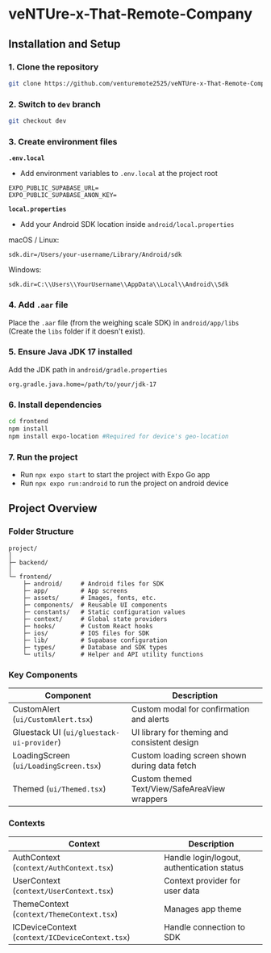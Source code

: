 # veNTUre-x-That-Remote-Company

## Installation and Setup

### 1. Clone the repository
```bash
git clone https://github.com/venturemote2525/veNTUre-x-That-Remote-Company.git
```

### 2. Switch to `dev` branch
```bash
git checkout dev
```

### 3. Create environment files
**`.env.local`**
- Add environment variables to `.env.local` at the project root
```env
EXPO_PUBLIC_SUPABASE_URL=
EXPO_PUBLIC_SUPABASE_ANON_KEY=
```
**`local.properties`**
- Add your Android SDK location inside `android/local.properties`

macOS / Linux:
```properties
sdk.dir=/Users/your-username/Library/Android/sdk
```
Windows:
```properties
sdk.dir=C:\\Users\\YourUsername\\AppData\\Local\\Android\\Sdk
```

### 4. Add `.aar` file
Place the `.aar` file (from the weighing scale SDK) in `android/app/libs` (Create the `libs` folder if it doesn't exist).

### 5. Ensure Java JDK 17 installed
Add the JDK path in `android/gradle.properties`
```properties
org.gradle.java.home=/path/to/your/jdk-17
```

### 6. Install dependencies
```bash
cd frontend
npm install
npm install expo-location #Required for device's geo-location
```

### 7. Run the project
- Run `npx expo start` to start the project with Expo Go app
- Run `npx expo run:android` to run the project on android device

## Project Overview

### Folder Structure
```
project/
│
├─ backend/
│
└─ frontend/
    ├─ android/     # Android files for SDK
    ├─ app/         # App screens
    ├─ assets/      # Images, fonts, etc.
    ├─ components/  # Reusable UI components
    ├─ constants/   # Static configuration values
    ├─ context/     # Global state providers
    ├─ hooks/       # Custom React hooks
    ├─ ios/         # IOS files for SDK
    ├─ lib/         # Supabase configuration
    ├─ types/       # Database and SDK types
    └─ utils/       # Helper and API utility functions

```

### Key Components
| Component                                 | Description                                   |
|-------------------------------------------|-----------------------------------------------|
| CustomAlert (`ui/CustomAlert.tsx`)        | Custom modal for confirmation and alerts      |
| Gluestack UI (`ui/gluestack-ui-provider`) | UI library for theming and consistent design  |
| LoadingScreen (`ui/LoadingScreen.tsx`)    | Custom loading screen shown during data fetch |
| Themed (`ui/Themed.tsx`)                  | Custom themed Text/View/SafeAreaView wrappers |

### Contexts
| Context                                         | Description                                |
|-------------------------------------------------|--------------------------------------------|
| AuthContext (`context/AuthContext.tsx`)         | Handle login/logout, authentication status |
| UserContext (`context/UserContext.tsx`)         | Context provider for user data             |
| ThemeContext (`context/ThemeContext.tsx`)       | Manages app theme                          |
| ICDeviceContext (`context/ICDeviceContext.tsx`) | Handle connection to SDK                   |
